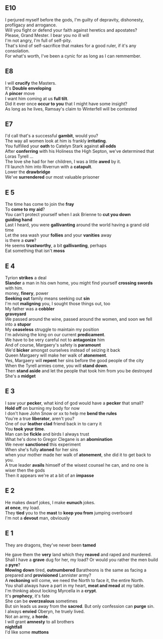 

## E10  
I perjured myself before the gods, I'm guilty of depravity, dishonesty, profligacy and arrogance.  
Will you fight or defend your faith against heretics and apostates?  
Please, Grand Mester.  I bear you no ill will  
I'm not angry, I'm full of self-pity.  
That's kind of self-sacrifice that makes for a good ruler, if it's any consolation.  
For what's worth, I've been a cynic for as long as I can remmember.  



## E8  
I will **crucify** the Masters.  
It's **Double enveloping**  
A **pincer** move  
I want him coming at us **full tilt**.  
Did it ever once **occur to you** that I might have some insight?  
As long as he lives, Ramsay's claim to Winterfell will be contested  


## E7  
I'd call that's a successful **gambit**, would you?  
The way all women look at him is frankly **irritating**.  
You fulfilled your **oath** to Catelyn Stark against **all odds**  
After **conferring** with his Holiness the High Septon, we've determined that Loras Tyrell ...  
The love she had for her children, I was a little **awed** by it.  
I'll launch him into Riverrun with a **catapult**.  
Lower the **drawbridge**  
We've **surrendered** our most valuable prisoner  


## E 5  
The time has come to join the **fray**  
To **come to my aid**?  
You can't protect yourself when I ask Brienne to **cut you down**  
**guiding hand**  
Last I heard, you were **gallivanting** around the world having a grand old time  
Let the sea wash your **follies** and your **vanities** away  
is there a **cure**?  
He seems **trustworthy**, a bit **gallivanting**, perhaps  
Eat something that isn't **moss**  


## E 4  
Tyrion **strikes** a deal  
**Slander** a man in his own home, you might find yourself **crossing swords** with him.  
money, **finery**, power  
**Seeking out** family means seeking out **sin**  
I'm not **maligning** you, I sought those things out, too  
My father was a **cobbler**  
**graveyard**  
We passed around the wine, passed around the women, and soon we fell into a **stupor**  
My **ceaseless** struggle to maintain my position  
I'm advising the king on our current **predicament**.  
We have to be very careful not to **antagonize** him  
And of course, Margaery's safety is **paramount**  
We'd **bicker** amongst ourselves instead of seizing it back  
Queen Margaery will make her walk of **atonement**.  
Yes, Margaery will **repent** her sins before the good people of the city  
When the Tyrell armies come, you will **stand down**.  
Then **stand aside** and let the people that took him from you be destroyed  
She's a **midget**  


## E 3  
I saw your **pecker**, what kind of god would have a **pecker** that small?  
**Hold off** on burning my body for now  
I don't have John Snow or xx to help me **bend the rules**  
You're a true **liberator**, aren't you?  
One of our **leather clad** friend back in to carry it  
You **took your time**.  
Man can be **fickle** and birds I always trust  
What he's done to Gregor Clegane is an **abomination**  
We never **sanctioned** this experiment  
When she's fully **atoned** for her sins  
when your mother made her walk of **atonement**, she did it to get back to you.  
A true leader **avails** himself of the wisest counsel he can, and no one is wiser then the gods  
Then it appears we're at a bit of an **impasse**  


## E 2  
He makes dwarf jokes, I make **eunuch** jokes.  
**at once**, my load.  
They **tied** you to the **mast** to **keep you from** jumping overboard  
I'm not a **devout** man, obviously  

## E 1  
They are dragons, they've never been **tamed**  

He gave them the **very** land which they **reaved** and raped and murdered.  
Shall I have a **grave** dug for her, my load? Or would you rather the men build a **pyre**?  
**Mowing down** tired, **outnumbered** Baratheons is the same as facing a prepared and **provisioned** Lannister army?  
A **reckoning** will come, we need the North to face it, the entire North.  
You shall always have a part in my heart, **meat and mead** at my table.  
I'm thinking about locking Myrcella in a **crypt**.  
It's **prophecy**, it's fate  
She can be **overzealous** sometimes  
But sin leads us away from the **sacred**. But only confession can **purge** sin.  
I always **envied** Oberyn, he truely lived.  
Not an army, a **horde**.  
I will grant **amnesty** to all brothers  
**nightfall**  
I'd like some **muttons**  


